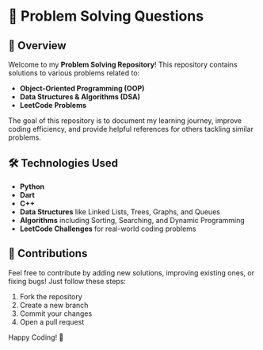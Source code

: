 # 🚀 Problem Solving Questions
## 📌 Overview
Welcome to my **Problem Solving Repository**! This repository contains solutions to various problems related to:
- **Object-Oriented Programming (OOP)**
- **Data Structures & Algorithms (DSA)**
- **LeetCode Problems**

The goal of this repository is to document my learning journey, improve coding efficiency, and provide helpful references for others tackling similar problems.


## 🛠️ Technologies Used
- **Python**
- **Dart**
- **C++**
- **Data Structures** like Linked Lists, Trees, Graphs, and Queues
- **Algorithms** including Sorting, Searching, and Dynamic Programming
- **LeetCode Challenges** for real-world coding problems

## 🤝 Contributions
Feel free to contribute by adding new solutions, improving existing ones, or fixing bugs! Just follow these steps:
1. Fork the repository
2. Create a new branch
3. Commit your changes
4. Open a pull request

Happy Coding! 🚀
